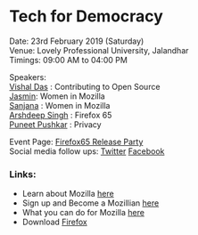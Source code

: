 # Tech for Democracy
Date: 23rd February 2019 (Saturday)  
Venue: Lovely Professional University, Jalandhar  
Timings: 09:00 AM to 04:00 PM

Speakers:  
 [Vishal Das](https://githubcampus.expert/kindavishal/) : Contributing to Open Source   
 [Jasmin](https://mozillians.org/en-US/u/jasmine23/): Women in Mozilla   
 [Sanjana]() : Women in Mozilla  
 [Arshdeep Singh](https://mozillians.org/en-US/u/singharshdeep2263/) : Firefox 65   
 [Puneet Pushkar](https://mozillians.org/en-US/u/puneetpushkar/) : Privacy   

Event Page: [Firefox65 Release Party](https://reps.mozilla.org/e/firefox-65-release-party-mozillla-punjab/)  
Social media follow ups: [Twitter](https://twitter.com/MozPunjab/status/1099339133498126337)
			 [Facebook](https://www.facebook.com/MozillaPunjab/photos/a.574109203064096/593300561144960/?type=3&theater)  

### Links:
- Learn about Mozilla [here](https://www.mozilla.org/en-US/)  
- Sign up and Become a Mozillian [here](https://mozillians.org/en-US/)  
- What you can do for Mozilla [here](https://whatcanidoformozilla.org/#!/progornoprog/uxdesign)    
- Download [Firefox](https://www.mozilla.org/en-US/firefox/)
